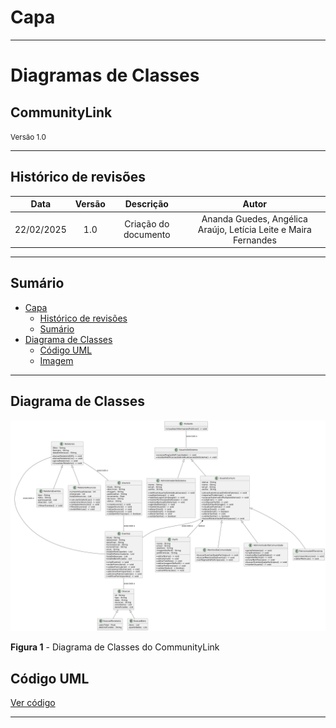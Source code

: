 # Capa

---

<h1>Diagramas de Classes</h1>

<h2>CommunityLink</h2>

<small>Versão 1.0</small>

---

## Histórico de revisões

|    Data    | Versão |          Descrição          |      Autor       |
| :--------: | :----: | :-------------------------: | :--------------: |
| 22/02/2025 |  1.0   |    Criação do documento     | Ananda Guedes, Angélica Araújo, Letícia Leite e Maira Fernandes |


---

## Sumário

- [Capa](#capa)
  - [Histórico de revisões](#histórico-de-revisões)
  - [Sumário](#sumário)
- [Diagrama de Classes](#diagrama-de-classes)
  - [Código UML](#código-uml)
  - [Imagem](#imagem)

---
## Diagrama de Classes
![Diagrama de Classes CommunityLink](/images/diagrama-de-classes.png)

**Figura 1** - Diagrama de Classes do CommunityLink

## Código UML

[Ver código](../../uml-diagrama-de-classes.md)


---
